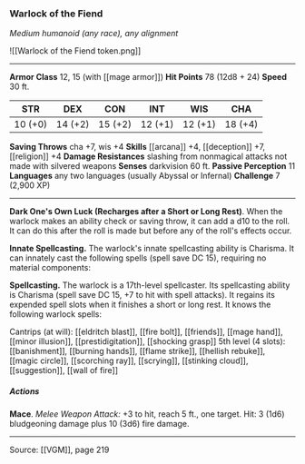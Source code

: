 ### Warlock of the Fiend
_Medium humanoid (any race), any alignment_

![[Warlock of the Fiend token.png]]




---

**Armor Class** 12, 15 (with [[mage armor]])
**Hit Points** 78 (12d8 + 24)
**Speed** 30 ft.

| STR     | DEX     | CON     | INT     | WIS     | CHA     |
|---------|---------|---------|---------|---------|---------|
| 10 (+0) | 14 (+2) | 15 (+2) | 12 (+1) | 12 (+1) | 18 (+4) |

**Saving Throws** cha +7, wis +4
**Skills** [[arcana]] +4, [[deception]] +7, [[religion]] +4
**Damage Resistances** slashing from nonmagical attacks not made with silvered weapons
**Senses** darkvision 60 ft.
**Passive Perception** 11
**Languages** any two languages (usually Abyssal or Infernal)
**Challenge** 7 (2,900 XP)

---

**Dark One's Own Luck (Recharges after a Short or Long Rest)**. When the warlock makes an ability check or saving throw, it can add a d10 to the roll. It can do this after the roll is made but before any of the roll's effects occur.

**Innate Spellcasting.** The warlock's innate spellcasting ability is Charisma. It can innately cast the following spells (spell save DC 15), requiring no material components:

**Spellcasting.** The warlock is a 17th-level spellcaster. Its spellcasting ability is Charisma (spell save DC 15, +7 to hit with spell attacks). It regains its expended spell slots when it finishes a short or long rest. It knows the following warlock spells:

Cantrips (at will): [[eldritch blast]], [[fire bolt]], [[friends]], [[mage hand]], [[minor illusion]], [[prestidigitation]], [[shocking grasp]]
5th level (4 slots): [[banishment]], [[burning hands]], [[flame strike]], [[hellish rebuke]], [[magic circle]], [[scorching ray]], [[scrying]], [[stinking cloud]], [[suggestion]], [[wall of fire]]

##### Actions
**Mace**. _Melee Weapon Attack:_ +3 to hit, reach 5 ft., one target. Hit: 3 (1d6) bludgeoning damage plus 10 (3d6) fire damage.


---

Source: [[VGM]], page 219